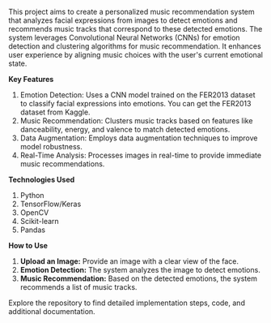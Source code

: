 This project aims to create a personalized music recommendation system that analyzes facial expressions from images to detect emotions and recommends music tracks that correspond to these detected emotions. The system leverages Convolutional Neural Networks (CNNs) for emotion detection and clustering algorithms for music recommendation. It enhances user experience by aligning music choices with the user's current emotional state.

**Key Features**

1. Emotion Detection: Uses a CNN model trained on the FER2013 dataset to classify facial expressions into emotions. You can get the FER2013 dataset from Kaggle.
2. Music Recommendation: Clusters music tracks based on features like danceability, energy, and valence to match detected emotions.
3. Data Augmentation: Employs data augmentation techniques to improve model robustness.
4. Real-Time Analysis: Processes images in real-time to provide immediate music recommendations.

**Technologies Used**

1. Python
2. TensorFlow/Keras
3. OpenCV
4. Scikit-learn
5. Pandas

**How to Use**

1. **Upload an Image:** Provide an image with a clear view of the face.
2. **Emotion Detection:** The system analyzes the image to detect emotions.
3. **Music Recommendation:** Based on the detected emotions, the system recommends a list of music tracks.

Explore the repository to find detailed implementation steps, code, and additional documentation.

